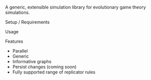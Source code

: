 A generic, extensible simulation library for evolutionary game theory simulations.

Setup / Requirements


Usage


Features
- Parallel
- Generic
- Informative graphs
- Persist changes (coming soon)
- Fully supported range of replicator rules
